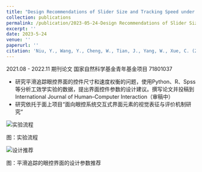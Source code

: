 ```yaml
---
title: "Design Recommendations of Slider Size and Tracking Speed under Circular and Square Trajectories for Smooth Pursuit in Eye-Control System"
collection: publications
permalink: /publication/2023-05-24-Design Recommendations of Slider Size and Tracking Speed under Circular and Square Trajectories for Smooth Pursuit in Eye-Control System
excerpt: ''
date: 2023-5-24
venue: ''
paperurl: ''
citation: 'Niu, Y., Wang, Y., Cheng, W., Tian, J., Yang, W., Xue, C. (2023). Design Recommendations of Slider Size and Tracking Speed under Circular and Square Trajectories for Smooth Pursuit in Eye-Control System. International Journal of Human–Computer Interaction【审稿中】'
---
```




2021.08 - 2022.11 期刊论文 国家自然科学基金青年基金项目 71801037

- 研究平滑追踪眼控界面的控件尺寸和速度权衡的问题，使用Python、R、Spss等分析工效学实验的数据，提出界面控件参数的设计建议。撰写论文并投稿到 International Journal of Human–Computer Interaction（审稿中）
- 研究依托于面上项目“面向眼控系统交互式界面元素的视觉表征与评价机制研究“

![实验流程](https://cdn.jsdelivr.net/gh/george-wyy/MyPic/202305251348422.png)

图：实验流程

![设计推荐](https://cdn.jsdelivr.net/gh/george-wyy/MyPic/202305251348456.png)

图：平滑追踪的眼控界面的设计参数推荐
